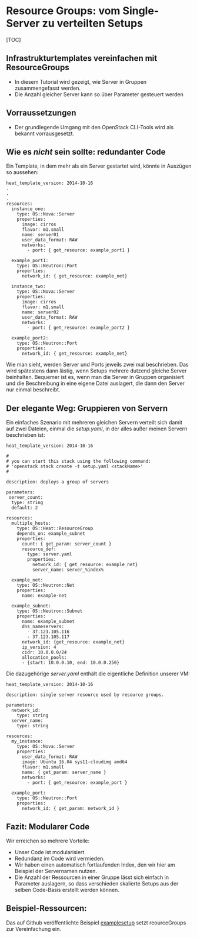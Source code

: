 # Resource Groups: vom Single-Server zu verteilten Setups 

[TOC]

## Infrastrukturtemplates vereinfachen mit ResourceGroups

* In diesem Tutorial wird gezeigt, wie Server in Gruppen zusammengefasst werden.
* Die Anzahl gleicher Server kann so über Parameter gesteuert werden

## Vorraussetzungen 

* Der grundlegende Umgang mit den OpenStack CLI-Tools wird als bekannt vorrausgesetzt.

## Wie es *nicht* sein sollte: redundanter Code

Ein Template, in dem mehr als ein Server gestartet wird, könnte in Auszügen so aussehen:

```
heat_template_version: 2014-10-16
.
.
.
resources:
  instance_one:
    type: OS::Nova::Server
    properties:
      image: cirros 
      flavor: m1.small
      name: server01
      user_data_format: RAW
      networks:
        - port: { get_resource: example_port1 }

  example_port1:
    type: OS::Neutron::Port
    properties:
      network_id: { get_resource: example_net}

  instance_two:
    type: OS::Nova::Server
    properties:
      image: cirros 
      flavor: m1.small
      name: server02
      user_data_format: RAW
      networks:
        - port: { get_resource: example_port2 }

  example_port2:
    type: OS::Neutron::Port
    properties:
      network_id: { get_resource: example_net}

```

Wie man sieht, werden Server und Ports jeweils zwei mal beschrieben. Das wird spätestens dann lästig, wenn Setups mehrere dutzend gleiche Server beinhalten. Bequemer ist es, wenn man die Server in Gruppen organisiert und die Beschreibung in eine eigene Datei auslagert, die dann den Server nur einmal beschreibt.

## Der elegante Weg: Gruppieren von Servern

Ein einfaches Szenario mit mehreren gleichen Servern verteilt sich damit auf zwei Dateien, einmal die *setup.yaml*, in der alles außer meinen Servern beschrieben ist:

```
heat_template_version: 2014-10-16 

#
# you can start this stack using the following command:
# 'openstack stack create -t setup.yaml <stackName>'
#

description: deploys a group of servers

parameters:
 server_count:
  type: string
  default: 2

resources:
  multiple_hosts:
    type: OS::Heat::ResourceGroup
    depends_on: example_subnet
    properties:
      count: { get_param: server_count } 
      resource_def: 
        type: server.yaml
        properties:
          network_id: { get_resource: example_net}
          server_name: server_%index%

  example_net:
    type: OS::Neutron::Net
    properties:
      name: example-net

  example_subnet:
    type: OS::Neutron::Subnet
    properties:
      name: example_subnet
      dns_nameservers:
        - 37.123.105.116
        - 37.123.105.117
      network_id: {get_resource: example_net}
      ip_version: 4
      cidr: 10.0.0.0/24
      allocation_pools:
      - {start: 10.0.0.10, end: 10.0.0.250}
```

Die dazugehörige *server.yaml* enthält die eigentliche Definition unserer VM:

```
heat_template_version: 2014-10-16

description: single server resource used by resource groups.

parameters:
  network_id:
    type: string
  server_name:
    type: string

resources:
  my_instance:
    type: OS::Nova::Server
    properties:
      user_data_format: RAW
      image: Ubuntu 16.04 sys11-cloudimg amd64 
      flavor: m1.small
      name: { get_param: server_name }
      networks:
        - port: { get_resource: example_port }

  example_port:
    type: OS::Neutron::Port
    properties:
      network_id: { get_param: network_id }
```

## Fazit: Modularer Code

Wir erreichen so mehrere Vorteile:

* Unser Code ist modularisiert.
* Redundanz im Code wird vermieden.
* Wir haben einen automatisch fortlaufenden Index, den wir hier am Beispiel der Servernamen nutzen.
* Die Anzahl der Ressourcen in einer Gruppe lässt sich einfach in Parameter auslagern, so dass verschieden skalierte Setups aus der selben Code-Basis erstellt werden können.

 
## Beispiel-Ressourcen:

Das auf Github veröffentlichte Beispiel [examplesetup](https://github.com/syseleven/heattemplates-examples/tree/master/example-setup) setzt reourceGroups zur Vereinfachung ein.





